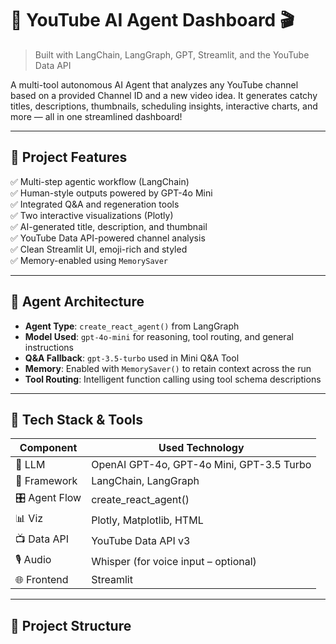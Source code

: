 # 🤖 YouTube AI Agent Dashboard 🎬  
> Built with LangChain, LangGraph, GPT, Streamlit, and the YouTube Data API

A multi-tool autonomous AI Agent that analyzes any YouTube channel based on a provided Channel ID and a new video idea. It generates catchy titles, descriptions, thumbnails, scheduling insights, interactive charts, and more — all in one streamlined dashboard!

---

## 📌 Project Features

✅ Multi-step agentic workflow (LangChain)  
✅ Human-style outputs powered by GPT-4o Mini  
✅ Integrated Q&A and regeneration tools  
✅ Two interactive visualizations (Plotly)  
✅ AI-generated title, description, and thumbnail  
✅ YouTube Data API-powered channel analysis  
✅ Clean Streamlit UI, emoji-rich and styled  
✅ Memory-enabled using `MemorySaver`  

---

## 🧠 Agent Architecture

- **Agent Type**: `create_react_agent()` from LangGraph
- **Model Used**: `gpt-4o-mini` for reasoning, tool routing, and general instructions
- **Q&A Fallback**: `gpt-3.5-turbo` used in Mini Q&A Tool
- **Memory**: Enabled with `MemorySaver()` to retain context across the run
- **Tool Routing**: Intelligent function calling using tool schema descriptions

---

## 🔧 Tech Stack & Tools

| Component     | Used Technology              |
|--------------|------------------------------|
| 🧠 LLM        | OpenAI GPT-4o, GPT-4o Mini, GPT-3.5 Turbo  |
| 🧰 Framework  | LangChain, LangGraph         |
| 🎛️ Agent Flow | create_react_agent()         |
| 📊 Viz        | Plotly, Matplotlib, HTML      |
| 📺 Data API   | YouTube Data API v3          |
| 🎙️ Audio      | Whisper (for voice input – optional) |
| 🌐 Frontend   | Streamlit                    |

---

## 📂 Project Structure

